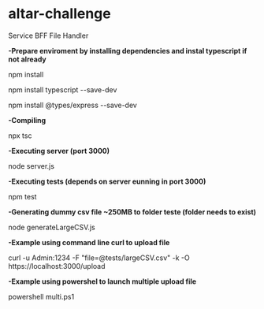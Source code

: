 # altar-challenge
Service BFF File Handler

**-Prepare enviroment by installing dependencies and instal typescript if not already**
  
  npm install
  
  npm install typescript --save-dev
  
  npm install @types/express --save-dev

**-Compiling**

  npx tsc

**-Executing server (port 3000)**
  
  node server.js

**-Executing tests (depends on server eunning in port 3000)**
  
  npm test

**-Generating dummy csv file ~250MB to folder teste (folder needs to exist)**
  
  node generateLargeCSV.js

**-Example using command line curl to upload file**
  
  curl -u Admin:1234 -F "file=@tests/largeCSV.csv" -k -O https://localhost:3000/upload

**-Example using powershel to launch multiple upload file**
  
  powershell multi.ps1
